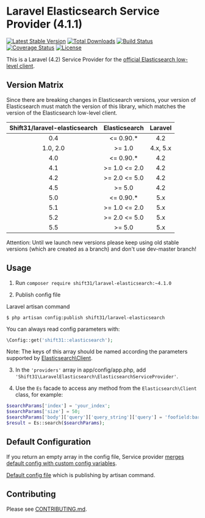 Laravel Elasticsearch Service Provider  (4.1.1)
================================================
[![Latest Stable Version](https://poser.pugx.org/shift31/laravel-elasticsearch/v/stable)](https://packagist.org/packages/shift31/laravel-elasticsearch)
[![Total Downloads](https://poser.pugx.org/shift31/laravel-elasticsearch/downloads)](https://packagist.org/packages/shift31/laravel-elasticsearch)
[![Build Status](https://travis-ci.org/shift31/laravel-elasticsearch.svg?branch=4.1)](https://travis-ci.org/shift31/laravel-elasticsearch)
[![Coverage Status](https://coveralls.io/repos/github/shift31/laravel-elasticsearch/badge.svg?branch=4.1)](https://coveralls.io/github/shift31/laravel-elasticsearch?branch=master)
[![License](https://poser.pugx.org/shift31/laravel-elasticsearch/license)](https://packagist.org/packages/shift31/laravel-elasticsearch)

This is a Laravel (4.2) Service Provider for the [official Elasticsearch low-level client](https://www.elastic.co/guide/en/elasticsearch/client/php-api/1.0/index.html).

Version Matrix
------------------
Since there are breaking changes in Elasticsearch versions, your version of Elasticsearch must match the version of this 
library, which matches the version of the Elasticsearch low-level client. 

|Shift31/laravel-elasticsearch| Elasticsearch | Laravel |
| :---: | :---: | :---: |
| 0.4| <= 0.90.* | 4.2 |
| 1.0, 2.0| \>= 1.0 | 4.x, 5.x |
|4.0| <= 0.90.* | 4.2|
|4.1| \>= 1.0 <= 2.0 | 4.2|
|4.2| \>= 2.0 <= 5.0| 4.2|
|4.5| \>= 5.0| 4.2|
|5.0| <= 0.90.* | 5.x|
|5.1| \>= 1.0 <= 2.0 | 5.x|
|5.2| \>= 2.0 <= 5.0| 5.x|
|5.5| \>= 5.0| 5.x|

Attention: Until we launch new versions please keep using old stable versions (which are created as a branch) and don't use dev-master branch!

Usage
-----
1. Run `composer require shift31/laravel-elasticsearch:~4.1.0`

2. Publish config file

Laravel artisan command 
```
$ php artisan config:publish shift31/laravel-elasticsearch 
```
You can always read config parameters with:
```php
\Config::get('shift31::elasticsearch');
```
Note: The keys of this array should be named according the parameters supported by [Elasticsearch\Client](https://github.com/elastic/elasticsearch-php/blob/1.0/src/Elasticsearch/Client.php#L86).

3. In the `'providers'` array in app/config/app.php, add `'Shift31\LaravelElasticsearch\ElasticsearchServiceProvider'`. 

4. Use the `Es` facade to access any method from the `Elasticsearch\Client` class, for example:
```php
$searchParams['index'] = 'your_index';
$searchParams['size'] = 50;
$searchParams['body']['query']['query_string']['query'] = 'foofield:barstring';
$result = Es::search($searchParams);
```

Default Configuration
---------------------
If you return an empty array in the config file, Service provider [merges default config with custom config variables](src/Shift31/LaravelElasticsearch/ElasticsearchServiceProvider.php#L29).

[Default config file](src/config/elasticsearch.php) which is publishing by artisan command.

Contributing
---------------------
Please see [CONTRIBUTING.md](CONTRIBUTING.md).